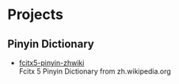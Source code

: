 # Projects

## Pinyin Dictionary

- [fcitx5-pinyin-zhwiki](https://github.com/felixonmars/fcitx5-pinyin-zhwiki)
  <br/>Fcitx 5 Pinyin Dictionary from zh.wikipedia.org